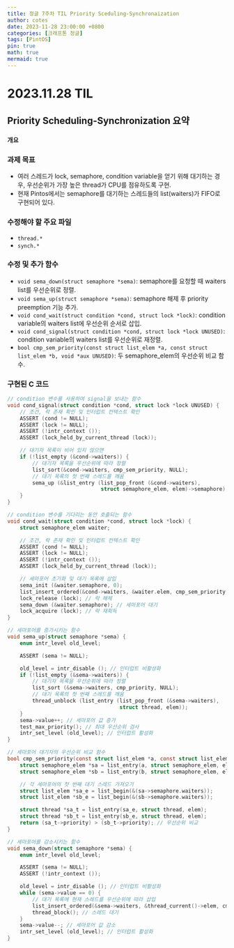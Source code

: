 ```yaml
---
title: 정글 7주차 TIL Priority Sceduling-Synchronaization
author: cotes
date: 2023-11-28 23:00:00 +0800
categories: [크래프톤 정글]
tags: [PintOS]
pin: true
math: true
mermaid: true
---
```


# 2023.11.28 TIL

## Priority Scheduling-Synchronization 요약

#### 개요

### 과제 목표

- 여러 스레드가 lock, semaphore, condition variable을 얻기 위해 대기하는 경우, 우선순위가 가장 높은 thread가 CPU를 점유하도록 구현.
- 현재 Pintos에서는 semaphore를 대기하는 스레드들의 list(waiters)가 FIFO로 구현되어 있다.

### 수정해야 할 주요 파일

- `thread.*`
- `synch.*`

### 수정 및 추가 함수

- `void sema_down(struct semaphore *sema)`: semaphore를 요청할 때 waiters list를 우선순위로 정렬.
- `void sema_up(struct semaphore *sema)`: semaphore 해제 후 priority preemption 기능 추가.
- `void cond_wait(struct condition *cond, struct lock *lock)`: condition variable의 waiters list에 우선순위 순서로 삽입.
- `void cond_signal(struct condition *cond, struct lock *lock UNUSED)`: condition variable의 waiters list를 우선순위로 재정렬.
- `bool cmp_sem_priority(const struct list_elem *a, const struct list_elem *b, void *aux UNUSED)`: 두 semaphore_elem의 우선순위 비교 함수.

### 구현된 C 코드

```c
// condition 변수를 사용하여 signal을 보내는 함수
void cond_signal(struct condition *cond, struct lock *lock UNUSED) {
    // 조건, 락 존재 확인 및 인터럽트 컨텍스트 확인
    ASSERT (cond != NULL);
    ASSERT (lock != NULL);
    ASSERT (!intr_context ());
    ASSERT (lock_held_by_current_thread (lock));

    // 대기자 목록이 비어 있지 않으면
    if (!list_empty (&cond->waiters)) {
        // 대기자 목록을 우선순위에 따라 정렬
        list_sort(&cond->waiters, cmp_sem_priority, NULL);
        // 대기 목록의 첫 번째 스레드를 깨움
        sema_up (&list_entry (list_pop_front (&cond->waiters),
                              struct semaphore_elem, elem)->semaphore);
    }
}

// condition 변수를 기다리는 동안 호출되는 함수
void cond_wait(struct condition *cond, struct lock *lock) {
    struct semaphore_elem waiter;

    // 조건, 락 존재 확인 및 인터럽트 컨텍스트 확인
    ASSERT (cond != NULL);
    ASSERT (lock != NULL);
    ASSERT (!intr_context ());
    ASSERT (lock_held_by_current_thread (lock));

    // 세마포어 초기화 및 대기 목록에 삽입
    sema_init (&waiter.semaphore, 0);
    list_insert_ordered(&cond->waiters, &waiter.elem, cmp_sem_priority, NULL);
    lock_release (lock); // 락 해제
    sema_down (&waiter.semaphore); // 세마포어 대기
    lock_acquire (lock); // 락 재획득
}

// 세마포어를 증가시키는 함수
void sema_up(struct semaphore *sema) {
    enum intr_level old_level;

    ASSERT (sema != NULL);

    old_level = intr_disable (); // 인터럽트 비활성화
    if (!list_empty (&sema->waiters)) {
        // 대기자 목록을 우선순위에 따라 정렬
        list_sort (&sema->waiters, cmp_priority, NULL);
        // 대기 목록의 첫 번째 스레드를 깨움
        thread_unblock (list_entry (list_pop_front (&sema->waiters),
                                    struct thread, elem));
    }
    sema->value++; // 세마포어 값 증가
    test_max_priority(); // 최대 우선순위 검사
    intr_set_level (old_level); // 인터럽트 활성화
}

// 세마포어 대기자의 우선순위 비교 함수
bool cmp_sem_priority(const struct list_elem *a, const struct list_elem *b, void *aux) {
    struct semaphore_elem *sa = list_entry(a, struct semaphore_elem, elem);
    struct semaphore_elem *sb = list_entry(b, struct semaphore_elem, elem);

    // 각 세마포어의 첫 번째 대기 스레드 가져오기
    struct list_elem *sa_e = list_begin(&(sa->semaphore.waiters));
    struct list_elem *sb_e = list_begin(&(sb->semaphore.waiters));

    struct thread *sa_t = list_entry(sa_e, struct thread, elem);
    struct thread *sb_t = list_entry(sb_e, struct thread, elem);
    return (sa_t->priority) > (sb_t->priority); // 우선순위 비교
}

// 세마포어를 감소시키는 함수
void sema_down(struct semaphore *sema) {
    enum intr_level old_level;

    ASSERT (sema != NULL);
    ASSERT (!intr_context ());

    old_level = intr_disable (); // 인터럽트 비활성화
    while (sema->value == 0) {
        // 대기 목록에 현재 스레드를 우선순위에 따라 삽입
        list_insert_ordered(&sema->waiters, &thread_current()->elem, cmp_sem_priority, NULL);
        thread_block(); // 스레드 대기
    }
    sema->value--; // 세마포어 값 감소
    intr_set_level (old_level); // 인터럽트 활성화
}
```
